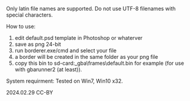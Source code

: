 Only latin file names are supported.
Do not use UTF-8 filenames with special characters.

How to use:

1. edit default.psd template in Photoshop or whaterver
2. save as png 24-bit
3. run borderer.exe/cmd and select your file
4. a border will be created in the same folder as your png file
5. copy this bin to sd-card:\_gba\frames\default.bin for example (for use with gbarunner2 (at least)).

System requirment:
Tested on Win7, Win10 x32.

2024.02.29 CC-BY
